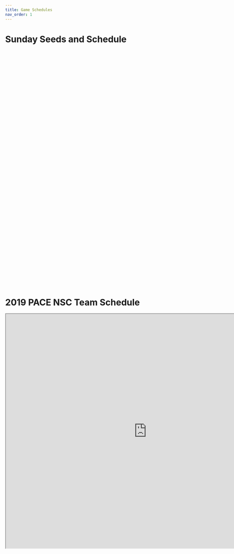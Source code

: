 ```yaml
---
title: Game Schedules
nav_order: 1
---
```


# Sunday Seeds and Schedule

<div id="adobe-dc-view" style="height: 750px; width: 900px;"></div>
<script src="https://documentcloud.adobe.com/view-sdk/main.js"></script>
<script type="text/javascript">
  document.addEventListener("adobe_dc_view_sdk.ready", function(){
    var adobeDCView = new AdobeDC.View({clientId: "4ca1ca8ae9054330a36de4983cd364f9", divId: "adobe-dc-view"});
    adobeDCView.previewFile({
      content:{ location: 
        { url: "prelim-schedule.pdf"}},
      metaData:{fileName: "Bodea Brochure.pdf"}
    },
    {
      embedMode: "SIZED_CONTAINER"
    });
  });
</script>


# 2019 PACE NSC Team Schedule

<iframe src="https://drive.google.com/file/d/17CdV9EVUhpWx2z2R5dIuNawn-pQs66Zz/preview" width="900" height="750"></iframe>

